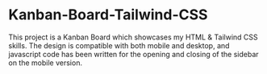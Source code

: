 # Kanban-Board-Tailwind-CSS

This project is a Kanban Board which showcases my HTML & Tailwind CSS skills. The design is compatible with both mobile and desktop, and javascript code has been written for the opening and closing of the sidebar on the mobile version.